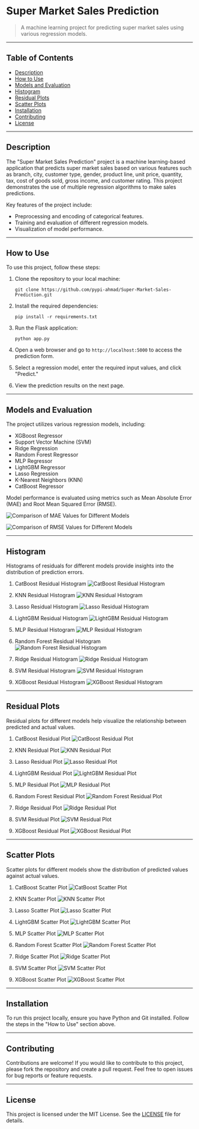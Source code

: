 # Super Market Sales Prediction

> A machine learning project for predicting super market sales using various regression models.

---

## Table of Contents

- [Description](#description)
- [How to Use](#how-to-use)
- [Models and Evaluation](#models-and-evaluation)
- [Histogram](#histogram)
- [Residual Plots](#residual-plots)
- [Scatter Plots](#scatter-plots)
- [Installation](#installation)
- [Contributing](#contributing)
- [License](#license)

---

## Description

The "Super Market Sales Prediction" project is a machine learning-based application that predicts super market sales based on various features such as branch, city, customer type, gender, product line, unit price, quantity, tax, cost of goods sold, gross income, and customer rating. This project demonstrates the use of multiple regression algorithms to make sales predictions.

Key features of the project include:
- Preprocessing and encoding of categorical features.
- Training and evaluation of different regression models.
- Visualization of model performance.

---

## How to Use

To use this project, follow these steps:

1. Clone the repository to your local machine:

   ```shell
   git clone https://github.com/pypi-ahmad/Super-Market-Sales-Prediction.git
   ```

2. Install the required dependencies:

   ```shell
   pip install -r requirements.txt
   ```

3. Run the Flask application:

   ```shell
   python app.py
   ```

4. Open a web browser and go to `http://localhost:5000` to access the prediction form.

5. Select a regression model, enter the required input values, and click "Predict."

6. View the prediction results on the next page.

---

## Models and Evaluation

The project utilizes various regression models, including:
- XGBoost Regressor
- Support Vector Machine (SVM)
- Ridge Regression
- Random Forest Regressor
- MLP Regressor
- LightGBM Regressor
- Lasso Regression
- K-Nearest Neighbors (KNN)
- CatBoost Regressor

Model performance is evaluated using metrics such as Mean Absolute Error (MAE) and Root Mean Squared Error (RMSE).

![Comparison of MAE Values for Different Models](Comparison%20of%20MAE%20Values%20for%20Different%20Models.png)

![Comparison of RMSE Values for Different Models](Comparison%20of%20RMSE%20Values%20for%20Different%20Models.png)

---

## Histogram

Histograms of residuals for different models provide insights into the distribution of prediction errors.

1. CatBoost Residual Histogram
   ![CatBoost Residual Histogram](Histogram/catboost_residuals_histogram.png)

2. KNN Residual Histogram
   ![KNN Residual Histogram](Histogram/knn_residuals_histogram.png)

3. Lasso Residual Histogram
   ![Lasso Residual Histogram](Histogram/lasso_residuals_histogram.png)

4. LightGBM Residual Histogram
   ![LightGBM Residual Histogram](Histogram/lgbm_residuals_histogram.png)

5. MLP Residual Histogram
   ![MLP Residual Histogram](Histogram/mlp_residuals_histogram.png)

6. Random Forest Residual Histogram
   ![Random Forest Residual Histogram](Histogram/rf_residuals_histogram.png)

7. Ridge Residual Histogram
   ![Ridge Residual Histogram](Histogram/ridge_residuals_histogram.png)

8. SVM Residual Histogram
   ![SVM Residual Histogram](Histogram/svm_residuals_histogram.png)

9. XGBoost Residual Histogram
   ![XGBoost Residual Histogram](Histogram/xgb_residuals_histogram.png)

---

## Residual Plots

Residual plots for different models help visualize the relationship between predicted and actual values.

1. CatBoost Residual Plot
   ![CatBoost Residual Plot](Residual%20Plots/catboost_residual_plot.png)

2. KNN Residual Plot
   ![KNN Residual Plot](Residual%20Plots/knn_residual_plot.png)

3. Lasso Residual Plot
   ![Lasso Residual Plot](Residual%20Plots/lasso_residual_plot.png)

4. LightGBM Residual Plot
   ![LightGBM Residual Plot](Residual%20Plots/lgbm_residual_plot.png)

5. MLP Residual Plot
   ![MLP Residual Plot](Residual%20Plots/mlp_residual_plot.png)

6. Random Forest Residual Plot
   ![Random Forest Residual Plot](Residual%20Plots/rf_residual_plot.png)

7. Ridge Residual Plot
   ![Ridge Residual Plot](Residual%20Plots/ridge_residual_plot.png)

8. SVM Residual Plot
   ![SVM Residual Plot](Residual%20Plots/svm_residual_plot.png)

9. XGBoost Residual Plot
   ![XGBoost Residual Plot](Residual%20Plots/xgb_residual_plot.png)

---

## Scatter Plots

Scatter plots for different models show the distribution of predicted values against actual values.

1. CatBoost Scatter Plot
   ![CatBoost Scatter Plot](Scatter%20Plots/catboost_scatter.png)

2. KNN Scatter Plot
   ![KNN Scatter Plot](Scatter%20Plots/knn_scatter.png)

3. Lasso Scatter Plot
   ![Lasso Scatter Plot](Scatter%20Plots/lasso_scatter.png)

4. LightGBM Scatter Plot
   ![LightGBM Scatter Plot](Scatter%20Plots/lightgbm_scatter.png)

5. MLP Scatter Plot
   ![MLP Scatter Plot](Scatter%20Plots/mlp_scatter.png)

6. Random Forest Scatter Plot
   ![Random Forest Scatter Plot](Scatter%20Plots/rf_scatter.png)

7. Ridge Scatter Plot
   ![Ridge Scatter Plot](Scatter%20Plots/ridge_scatter.png)

8. SVM Scatter Plot
   ![SVM Scatter Plot](Scatter%20Plots/svm_scatter.png)

9. XGBoost Scatter Plot
   ![XGBoost Scatter Plot](Scatter%20Plots/xgb_scatter.png)

---

## Installation

To run this project locally, ensure you have Python and Git installed. Follow the steps in the "How to Use" section above.

---

## Contributing

Contributions are welcome! If you would like to contribute to this project, please fork the repository and create a pull request. Feel free to open issues for bug reports or feature requests.

---

## License

This project is licensed under the MIT License. See the [LICENSE](LICENSE) file for details.
